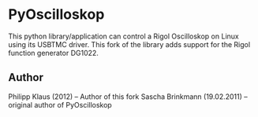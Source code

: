 PyOscilloskop
=============

This python library/application can control a Rigol Oscilloskop on Linux using its USBTMC driver.
This fork of the library adds support for the Rigol function generator DG1022.

Author
------
Philipp Klaus (2012) – Author of this fork
Sascha Brinkmann (19.02.2011) – original author of PyOscilloskop

